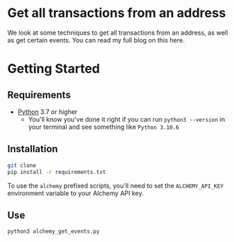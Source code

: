 # Get all transactions from an address

We look at some techniques to get all transactions from an address, as well as get certain events. You can read my full blog on this here.

# Getting Started

## Requirements 

- [Python](https://www.python.org/downloads/) 3.7 or higher
    - You'll know you've done it right if you can run `python3 --version` in your terminal and see something like `Python 3.10.6`

## Installation

```bash
git clone 
pip install -r requirements.txt
```

To use the `alchemy` prefixed scripts, you'll need to set the `ALCHEMY_API_KEY` environment variable to your Alchemy API key.  

## Use

```
python3 alchemy_get_events.py
```

